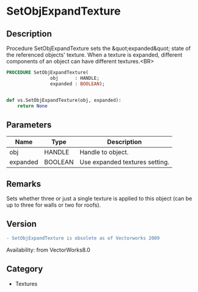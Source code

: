 # SetObjExpandTexture

## Description
Procedure SetObjExpandTexture sets the &amp;quot;expanded&amp;quot; state of the referenced objects' texture. When a texture is expanded, different components of an object can have different textures.&lt;BR&gt;


```pascal
PROCEDURE SetObjExpandTexture(
				obj      : HANDLE;
				expanded : BOOLEAN);
```

```python

def vs.SetObjExpandTexture(obj, expanded):
    return None
```

## Parameters
|Name|Type|Description|
|---|---|---|
|obj|HANDLE|Handle to object.|
|expanded|BOOLEAN|Use expanded textures setting.|

## Remarks
Sets whether three or just a single texture is applied to this object (can be up to three for walls or two for roofs).

## Version
```diff
- SetObjExpandTexture is obsolete as of Vectorworks 2009
```

Availability: from VectorWorks8.0
## Category
* Textures

